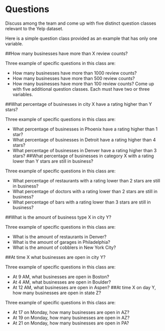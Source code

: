 # Questions

Discuss among the team and come up with five distinct question classes
relevant to the Yelp dataset.

Here is a simple question class provided as an example that has only one
variable.


##How many businesses have more than X review counts?

Three example of specific questions in this class are:

* How many businesses have more than 1000 review counts?
* How many businesses have more than 500 review counts?
* How many businesses have more than 100 review counts?
Come up with five additional question classes. Each must have two or three variables.

##What percentage of businesses in city X have a rating higher than Y stars?

Three example of specific questions in this class are:

* What percentage of businesses in Phoenix have a rating higher than 1 star?
* What percentage of businesses in Detroit have a rating higher than 4 stars?
* What percentage of businesses in Denver have a rating higher than 3 stars?
##What percentage of businesses in category X with a rating lower than Y stars are still in business?

Three example of specific questions in this class are:

* What percentage of restaurants with a rating lower than 2 stars are still in      business?
* What percentage of doctors with a rating lower than 2 stars are still in business?
* What percentage of bars with a rating lower than 3 stars are still in business?

##What is the amount of business type X in city Y?

Three example of specific questions in this class are:

* What is the amount of restaurants in Denver?
* What is the amount of garages in Philadelphia?
* What is the amount of cobblers in New York City?

##At time X what businesses are open in city Y?

Three example of specific questions in this class are:

* At 9 AM, what businesses are open in Boston?
* At 4 AM, what businesses are open in Boulder?
* At 12 AM, what businesses are open in Aspen?
##At time X on day Y, how many businesses are open in state Z?

Three example of specific questions in this class are:

* At 17 on Monday, how many businesses are open in AZ?
* At 19 on Monday, how many businesses are open in AZ?
* At 21 on Monday, how many businesses are open in PA?